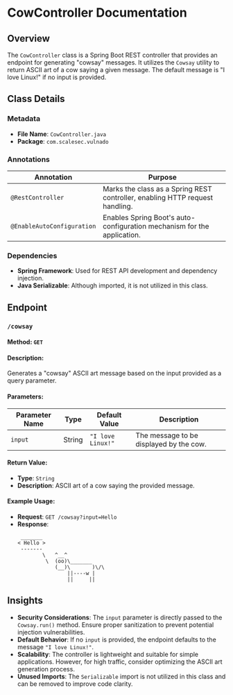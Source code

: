 # CowController Documentation

## Overview
The `CowController` class is a Spring Boot REST controller that provides an endpoint for generating "cowsay" messages. It utilizes the `Cowsay` utility to return ASCII art of a cow saying a given message. The default message is "I love Linux!" if no input is provided.

## Class Details

### Metadata
- **File Name**: `CowController.java`
- **Package**: `com.scalesec.vulnado`

### Annotations
| Annotation              | Purpose                                                                 |
|-------------------------|-------------------------------------------------------------------------|
| `@RestController`       | Marks the class as a Spring REST controller, enabling HTTP request handling. |
| `@EnableAutoConfiguration` | Enables Spring Boot's auto-configuration mechanism for the application. |

### Dependencies
- **Spring Framework**: Used for REST API development and dependency injection.
- **Java Serializable**: Although imported, it is not utilized in this class.

## Endpoint

### `/cowsay`
#### Method: `GET`
#### Description:
Generates a "cowsay" ASCII art message based on the input provided as a query parameter.

#### Parameters:
| Parameter Name | Type   | Default Value      | Description                                      |
|----------------|--------|--------------------|--------------------------------------------------|
| `input`        | String | `"I love Linux!"` | The message to be displayed by the cow.          |

#### Return Value:
- **Type**: `String`
- **Description**: ASCII art of a cow saying the provided message.

#### Example Usage:
- **Request**: `GET /cowsay?input=Hello`
- **Response**:
  ```
   _______
  < Hello >
   -------
          \   ^__^
           \  (oo)\_______
              (__)\       )\/\
                  ||----w |
                  ||     ||
  ```

## Insights
- **Security Considerations**: The `input` parameter is directly passed to the `Cowsay.run()` method. Ensure proper sanitization to prevent potential injection vulnerabilities.
- **Default Behavior**: If no `input` is provided, the endpoint defaults to the message `"I love Linux!"`.
- **Scalability**: The controller is lightweight and suitable for simple applications. However, for high traffic, consider optimizing the ASCII art generation process.
- **Unused Imports**: The `Serializable` import is not utilized in this class and can be removed to improve code clarity.
